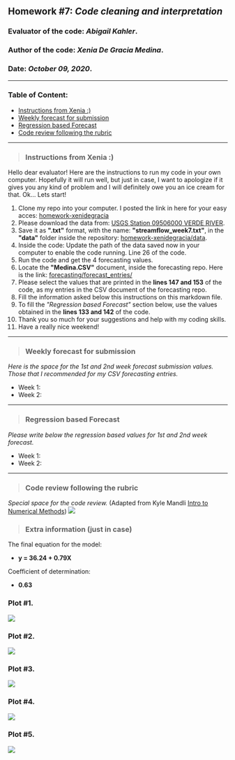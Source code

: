 ## Homework #7: *Code cleaning and interpretation*
### Evaluator of the code:  *Abigail Kahler*.
### Author of the code:  *Xenia De Gracia Medina*.
### Date: *October 09, 2020*.

---
### Table of Content:
- [ Instructions from Xenia :)](#instructions)
- [ Weekly forecast for submission](#weekly)
- [ Regression based Forecast](#regression)
- [ Code review following the rubric](#review)

---
<a name="instructions"></a>
>### **Instructions from Xenia :)**
Hello dear evaluator! Here are the instructions to run my code in your own computer. Hopefully it will run well, but just in case, I want to apologize if it gives you any kind of problem and I will definitely owe you an ice cream for that.
Ok... Lets start!
1. Clone my repo into your computer. I posted the link in here for your easy acces: [homework-xenidegracia](https://github.com/HAS-Tools-Fall2020/homework-xenidegracia)
2. Please download the data from: [USGS Station 09506000 VERDE RIVER](https://waterdata.usgs.gov/nwis/dv?referred_module=sw&site_no=09506000).
3. Save it as **".txt"** format, with the name: **"streamflow_week7.txt"**, in the **"data"** folder inside the repository: [homework-xenidegracia/data](https://github.com/HAS-Tools-Fall2020/homework-xenidegracia/tree/master/data).
4. Inside the code: Update the path of the data saved now in your computer to enable the code running. Line 26 of the code.
5. Run the code and get the 4 forecasting values.
6. Locate the **"Medina.CSV"** document, inside the forecasting repo. Here is the link: [forecasting/forecast_entries/](https://github.com/HAS-Tools-Fall2020/forecasting/blob/master/forecast_entries/medina.csv)
7. Please select the values that are printed in the **lines 147 and 153** of the code, as my entries in the CSV document of the forecasting repo.
8. Fill the information asked below this instructions on this markdown file.
9. To fill the *"Regression based Forecast"* section below, use the values obtained in the **lines 133 and 142** of the code.
10. Thank you so much for your suggestions and help with my coding skills.
11. Have a really nice weekend!


---
<a name="weekly"></a>
>### **Weekly forecast for submission**
*Here is the space for the 1st and 2nd week forecast submission values. Those that I recommended for my CSV forecasting entries.*

- Week 1:
- Week 2:




---
<a name="regression"></a>
>### **Regression based Forecast**
*Please write below the regression based values for 1st and 2nd week forecast.*

- Week 1:
- Week 2:



---
<a name="review"></a>
>### **Code review following the rubric**
*Special space for the code review.*
(Adapted from Kyle Mandli [Intro to Numerical Methods](https://github.com/mandli/intro-numerical-methods))
![](assets/code_review_rubric-ff0ecab3.png)


>### **Extra information (just in case)**
The final equation for the model:
  - **y = 36.24 + 0.79X**

Coefficient of determination:
  - **0.63**

### **Plot #1.**
![](assets/DeGraciaMedina_HW6-ed83573a.png)

### **Plot #2.**
![](assets/DeGraciaMedina_HW6-ab7bc477.png)

### **Plot #3.**
![](assets/DeGraciaMedina_HW6-9d9a9890.png)

### **Plot #4.**
![](assets/DeGraciaMedina_HW6-e1cb49ed.png)

### **Plot #5.**
![](assets/DeGraciaMedina_HW6-847ab37e.png)


